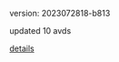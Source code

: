 version: 2023072818-b813

updated 10 avds

[details](https://github.com/0x74f917491bfa7ebfa379/ali_avd_db/blob/master/change_log/2023/07/28/18/b813.txt)